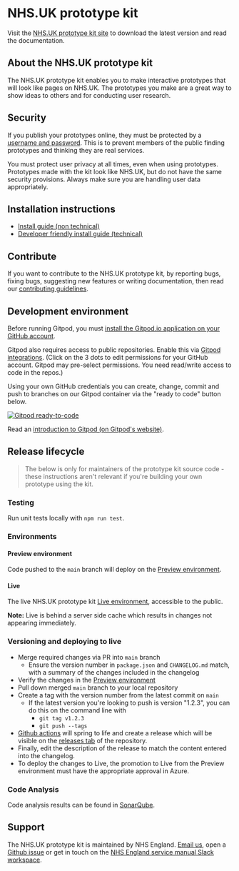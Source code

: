 # NHS.UK prototype kit

Visit the <a href="http://nhsuk-prototype-kit.azurewebsites.net/docs">NHS.UK prototype kit site</a> to download the latest version and read the documentation.

## About the NHS.UK prototype kit

The NHS.UK prototype kit enables you to make interactive prototypes that will look like pages on NHS.UK. The prototypes you make are a great way to show ideas to others and for conducting user research.

## Security

If you publish your prototypes online, they must be protected by a <a href="https://nhsuk-prototype-kit.azurewebsites.net/docs/how-tos/publish-your-prototype-online">username and password</a>. This is to prevent members of the public finding prototypes and thinking they are real services.

You must protect user privacy at all times, even when using prototypes. Prototypes made with the kit look like NHS.UK, but do not have the same security provisions. Always make sure you are handling user data appropriately.

## Installation instructions

- <a href="http://nhsuk-prototype-kit.azurewebsites.net/docs/install/simple">Install guide (non technical)</a>
- <a href="http://nhsuk-prototype-kit.azurewebsites.net/docs/install/advanced">Developer friendly install guide (technical)</a>

## Contribute

If you want to contribute to the NHS.UK prototype kit, by reporting bugs, fixing bugs, suggesting new features or writing documentation, then read our [contributing guidelines](CONTRIBUTING.md).

## Development environment

Before running Gitpod, you must <a href="https://github.com/apps/gitpod-io/installations/new">install the Gitpod.io application on your GitHub account</a>.

Gitpod also requires access to public repositories. Enable this via <a href="https://gitpod.io/integrations">Gitpod integrations</a>. (Click on the 3 dots to edit permissions for your GitHub account. Gitpod may pre-select permissions. You need read/write access to code in the repos.)

Using your own GitHub credentials you can create, change, commit and push to branches on our Gitpod container via the "ready to code" button below.

[![Gitpod ready-to-code](https://img.shields.io/badge/Gitpod-ready--to--code-blue?logo=gitpod)](https://gitpod.io/#https://github.com/nhsuk/nhsuk-prototype-kit)

Read an <a href="https://www.gitpod.io/docs">introduction to Gitpod (on Gitpod's website)</a>.

## Release lifecycle

> The below is only for maintainers of the prototype kit source code - these instructions aren't relevant if you're building your own prototype using the kit.

### Testing

Run unit tests locally with `npm run test`.

### Environments

#### Preview environment

Code pushed to the `main` branch will deploy on the [Preview environment](http://nhsuk-prototype-kit-preview.azurewebsites.net/).

#### Live

The live NHS.UK prototype kit [Live environment](https://nhsuk-prototype-kit.azurewebsites.net), accessible to the public.

__Note:__ Live is behind a server side cache which results in changes not appearing immediately.

### Versioning and deploying to live

- Merge required changes via PR into `main` branch
  - Ensure the version number in `package.json` and `CHANGELOG.md` match, with a summary of the changes included in the changelog
- Verify the changes in the [Preview environment](http://nhsuk-prototype-kit-preview.azurewebsites.net/)
- Pull down merged `main` branch to your local repository
- Create a tag with the version number from the latest commit on `main`
  - If the latest version you're looking to push is version "1.2.3", you can do this on the command line with
    - `git tag v1.2.3`
    - `git push --tags`
- [Github actions](https://github.com/nhsuk/nhsuk-prototype-kit/actions/workflows/release.yml) will spring to life and create a release which will be visible on the [releases tab](https://github.com/nhsuk/nhsuk-prototype-kit/releases) of the repository.
- Finally, edit the description of the release to match the content entered into the changelog.
- To deploy the changes to Live, the promotion to Live from the Preview environment must have the appropriate approval in Azure.

### Code Analysis

Code analysis results can be found in [SonarQube](https://sonar.nhswebsite.nhs.uk/dashboard?id=nhsuk-prototype-kit).

## Support

The NHS.UK prototype kit is maintained by NHS England. [Email us](mailto:service-manual@nhs.net), open a [Github issue](https://github.com/nhsuk/nhsuk-prototype-kit/issues/new) or get in touch on the [NHS England service manual Slack workspace](https://join.slack.com/t/nhs-service-manual/shared_invite/enQtNTIyOTEyNjU3NDkyLTk4NDQ3YzkwYzk1Njk5YjAxYTI5YTVkZmUxMGQ0ZjA3NjMyM2ZkNjBlMWMxODVjZjYzNzg1ZmU4MWY1NmE2YzE).
